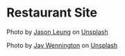 # Restaurant Site

Photo by <a href="https://unsplash.com/@ninjason?utm_source=unsplash&utm_medium=referral&utm_content=creditCopyText">Jason Leung</a> on <a href="https://unsplash.com/photos/poI7DelFiVA?utm_source=unsplash&utm_medium=referral&utm_content=creditCopyText">Unsplash</a>

Photo by <a href="https://unsplash.com/@jaywennington?utm_source=unsplash&utm_medium=referral&utm_content=creditCopyText">Jay Wennington</a> on <a href="https://unsplash.com/photos/N_Y88TWmGwA?utm_source=unsplash&utm_medium=referral&utm_content=creditCopyText">Unsplash</a>
